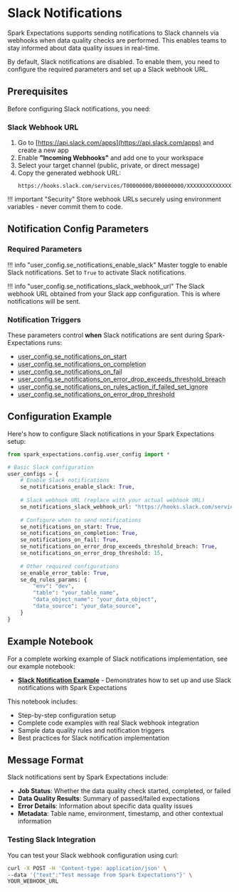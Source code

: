 # Slack Notifications

Spark Expectations supports sending notifications to Slack channels via webhooks when data quality checks are performed. This enables teams to stay informed about data quality issues in real-time.

By default, Slack notifications are disabled. To enable them, you need to configure the required parameters and set up a Slack webhook URL.

## Prerequisites

Before configuring Slack notifications, you need:

###  Slack Webhook URL

1. Go to [https://api.slack.com/apps](https://api.slack.com/apps) and create a new app
2. Enable **"Incoming Webhooks"** and add one to your workspace
3. Select your target channel (public, private, or direct message)
4. Copy the generated webhook URL:
   ```
   https://hooks.slack.com/services/T00000000/B00000000/XXXXXXXXXXXXXXXXXXXXXXXX
   ```

!!! important "Security"
    Store webhook URLs securely using environment variables - never commit them to code.

## Notification Config Parameters

### Required Parameters

!!! info "user_config.se_notifications_enable_slack"
    Master toggle to enable Slack notifications. Set to `True` to activate Slack notifications.

!!! info "user_config.se_notifications_slack_webhook_url" 
    The Slack webhook URL obtained from your Slack app configuration. This is where notifications will be sent.

### Notification Triggers

These parameters control **when** Slack notifications are sent during Spark-Expectations runs:

- <abbr title="Enable notifications when job starts">user_config.se_notifications_on_start</abbr>
- <abbr title="Enable notifications when job ends">user_config.se_notifications_on_completion</abbr> 
- <abbr title="Enable notifications on failure">user_config.se_notifications_on_fail</abbr>
- <abbr title="Notify if error drop threshold is breached">user_config.se_notifications_on_error_drop_exceeds_threshold_breach</abbr>
- <abbr title="Notify if rules with action 'ignore' fail">user_config.se_notifications_on_rules_action_if_failed_set_ignore</abbr>
- <abbr title="Threshold value for error drop notifications">user_config.se_notifications_on_error_drop_threshold</abbr>

## Configuration Example

Here's how to configure Slack notifications in your Spark Expectations setup:

```python
from spark_expectations.config.user_config import *

# Basic Slack configuration
user_configs = {
    # Enable Slack notifications
    se_notifications_enable_slack: True,
    
    # Slack webhook URL (replace with your actual webhook URL)
    se_notifications_slack_webhook_url: "https://hooks.slack.com/services/T00000000/B00000000/XXXXXXXXXXXXXXXXXXXXXXXX",
    
    # Configure when to send notifications
    se_notifications_on_start: True,
    se_notifications_on_completion: True, 
    se_notifications_on_fail: True,
    se_notifications_on_error_drop_exceeds_threshold_breach: True,
    se_notifications_on_error_drop_threshold: 15,
    
    # Other required configurations
    se_enable_error_table: True,
    se_dq_rules_params: {
        "env": "dev",
        "table": "your_table_name",
        "data_object_name": "your_data_object",
        "data_source": "your_data_source",
    }
}
```

## Example Notebook

For a complete working example of Slack notifications implementation, see our example notebook:

- [**Slack Notification Example**](../../../notebooks/spark_expectations_basic_slack_notification.ipynb) - Demonstrates how to set up and use Slack notifications with Spark Expectations

This notebook includes:

- Step-by-step configuration setup
- Complete code examples with real Slack webhook integration
- Sample data quality rules and notification triggers
- Best practices for Slack notification implementation

## Message Format

Slack notifications sent by Spark Expectations include:

- **Job Status**: Whether the data quality check started, completed, or failed
- **Data Quality Results**: Summary of passed/failed expectations  
- **Error Details**: Information about specific data quality issues
- **Metadata**: Table name, environment, timestamp, and other contextual information

### Testing Slack Integration

You can test your Slack webhook configuration using curl:

```bash
curl -X POST -H 'Content-type: application/json' \
--data '{"text":"Test message from Spark Expectations"}' \
YOUR_WEBHOOK_URL
```
